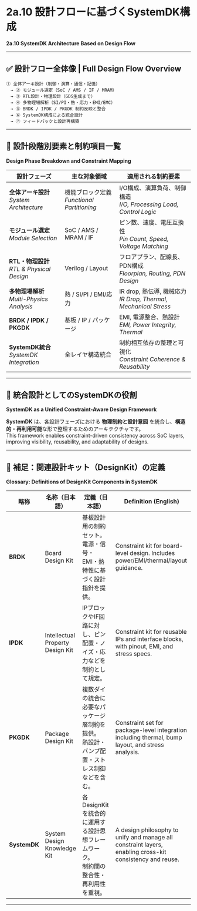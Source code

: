# 2a.10 設計フローに基づくSystemDK構成  
**2a.10 SystemDK Architecture Based on Design Flow**

---

## ✅ 設計フロー全体像 | **Full Design Flow Overview**

```text
① 全体アーキ設計（制御・演算・通信・記憶）
　→ ② モジュール選定（SoC / AMS / IF / MRAM）
　→ ③ RTL設計・物理設計（GDS生成まで）
　→ ④ 多物理場解析（SI/PI・熱・応力・EMI/EMC）
　→ ⑤ BRDK / IPDK / PKGDK 制約反映と整合
　→ ⑥ SystemDK構成による統合設計
　→ ⑦ フィードバックと設計再構築
```

---

## 🔧 設計段階別要素と制約項目一覧  
**Design Phase Breakdown and Constraint Mapping**

| **設計フェーズ** | **主な対象領域** | **適用される制約要素** |
|------------------|------------------|--------------------------|
| **全体アーキ設計**<br>*System Architecture* | 機能ブロック定義<br>*Functional Partitioning* | I/O構成、演算負荷、制御構造<br>*I/O, Processing Load, Control Logic* |
| **モジュール選定**<br>*Module Selection* | SoC / AMS / MRAM / IF | ピン数、速度、電圧互換性<br>*Pin Count, Speed, Voltage Matching* |
| **RTL・物理設計**<br>*RTL & Physical Design* | Verilog / Layout | フロアプラン、配線長、PDN構成<br>*Floorplan, Routing, PDN Design* |
| **多物理場解析**<br>*Multi-Physics Analysis* | 熱 / SI/PI / EMI/応力 | IR drop, 熱伝導, 機械応力<br>*IR Drop, Thermal, Mechanical Stress* |
| **BRDK / IPDK / PKGDK** | 基板 / IP / パッケージ | EMI, 電源整合、熱設計<br>*EMI, Power Integrity, Thermal* |
| **SystemDK統合**<br>*SystemDK Integration* | 全レイヤ構造統合 | 制約相互依存の整理と可視化<br>*Constraint Coherence & Reusability* |

---

## 🔄 統合設計としてのSystemDKの役割  
**SystemDK as a Unified Constraint-Aware Design Framework**

**SystemDK** は、各設計フェーズにおける **物理制約と設計意図** を統合し、**構造的・再利用可能**な形で整理するためのアーキテクチャです。  
This framework enables constraint-driven consistency across SoC layers, improving visibility, reusability, and adaptability of designs.

---

## 📘 補足：関連設計キット（DesignKit）の定義  
**Glossary: Definitions of DesignKit Components in SystemDK**

| **略称** | **名称（日本語）** | **定義（日本語）** | **Definition (English)** |
|----------|---------------------|----------------------|----------------------------|
| **BRDK** | Board Design Kit | 基板設計用の制約セット。<br>電源・信号・EMI・熱特性に基づく設計指針を提供。 | Constraint kit for board-level design. Includes power/EMI/thermal/layout guidance. |
| **IPDK** | Intellectual Property Design Kit | IPブロックやIF回路に対し、ピン配置・ノイズ・応力などを制約として規定。 | Constraint kit for reusable IPs and interface blocks, with pinout, EMI, and stress specs. |
| **PKGDK** | Package Design Kit | 複数ダイの統合に必要なパッケージ層制約を提供。<br>熱設計・バンプ配置・ストレス制御などを含む。 | Constraint set for package-level integration including thermal, bump layout, and stress analysis. |
| **SystemDK** | System Design Knowledge Kit | 各DesignKitを統合的に運用する設計思想フレームワーク。<br>制約間の整合性・再利用性を重視。 | A design philosophy to unify and manage all constraint layers, enabling cross-kit consistency and reuse. |

---
